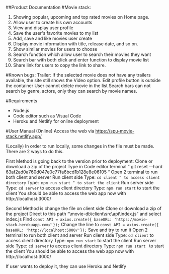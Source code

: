 ##Product Documentation
#Movie stack: 
1. Showing popular, upcoming and top rated movies on Home page. 
2. Allow user to create his own accounts
3. View and display user profile
4. Save the user's favorite movies to my list
5. Add, save and like movies user create
6. Display movie information with title, release date, and so on. 
7. Show similar movies for users to choose
8. Search function which allow user to search their movies they want
9. Search bar with both click and enter function to display movie list
10.  Share link for users to copy the link to share.



#Known bugs: 
Trailer: If the selected movie does not have any trailers available, the site still shows the Video option.
Edit profile button is outside the container
User cannot delete movie in the list
Search bars can not search by genre, actors, only they can search by movie names. 



#Requirements
- Node.js
- Code editor such as Visual Code
- Heroku and Netlify for online deployment

#User Manual
(Online)
Access the web via https://spu-movie-stack.netlify.app/

(Locally)
In order to run locally, some changes in the file must be made. There are 2 ways to do this.

First Method is going back to the version prior to deployment: 
Clone or download a zip of the project 
Type in Code editor terminal ” git reset --hard 63af2ad0a760d047e0c77fa6bcd1b128e8e06105 “
Open 2 terminal to run both client and server
Run client side
Type: ```cd client “ to access client directory```
Type:``` npm run start “ to start the client```
Run server side
Type: ```cd server``` to access client directory
Type: ```npm run start``` to start the client
You should be able to access the web app now with http://localhost:3000/

Second Method is change the file on client side
Clone or download a zip of the project 
Direct to this path “\movie-db\client\src\api\index.js” and select index.js
Find ```const API = axios.create({ baseURL: 'https://movie-stack.herokuapp.com/'});```
Change the line to ```const API = axios.create({ baseURL: 'http://localhost:5000/'});```
Save and try to run it
Open 2 terminal to run both client and server
Run client side
Type: ```cd client``` to access client directory
Type: ```npm run start``` to start the client
Run server side
Type: ```cd server``` to access client directory
Type: ```npm run start ``` to start the client
You should be able to access the web app now with http://localhost:3000/

If user wants to deploy it, they can use Heroku and Netlify
